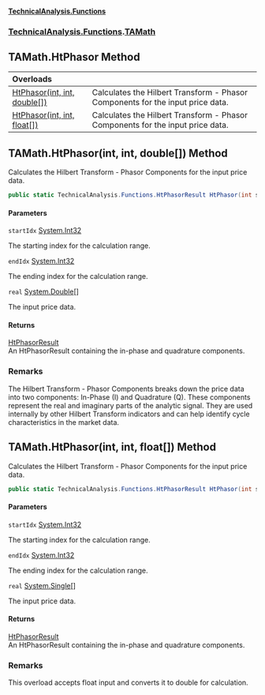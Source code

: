 #### [TechnicalAnalysis\.Functions](Atypical.TechnicalAnalysis.Functions.md 'Atypical\.TechnicalAnalysis\.Functions')
### [TechnicalAnalysis\.Functions](Atypical.TechnicalAnalysis.Functions.md#TechnicalAnalysis.Functions 'TechnicalAnalysis\.Functions').[TAMath](TAMath.md 'TechnicalAnalysis\.Functions\.TAMath')

## TAMath\.HtPhasor Method

| Overloads | |
| :--- | :--- |
| [HtPhasor\(int, int, double\[\]\)](TAMath.HtPhasor.md#TechnicalAnalysis.Functions.TAMath.HtPhasor(int,int,double[]) 'TechnicalAnalysis\.Functions\.TAMath\.HtPhasor\(int, int, double\[\]\)') | Calculates the Hilbert Transform \- Phasor Components for the input price data\. |
| [HtPhasor\(int, int, float\[\]\)](TAMath.HtPhasor.md#TechnicalAnalysis.Functions.TAMath.HtPhasor(int,int,float[]) 'TechnicalAnalysis\.Functions\.TAMath\.HtPhasor\(int, int, float\[\]\)') | Calculates the Hilbert Transform \- Phasor Components for the input price data\. |

<a name='TechnicalAnalysis.Functions.TAMath.HtPhasor(int,int,double[])'></a>

## TAMath\.HtPhasor\(int, int, double\[\]\) Method

Calculates the Hilbert Transform \- Phasor Components for the input price data\.

```csharp
public static TechnicalAnalysis.Functions.HtPhasorResult HtPhasor(int startIdx, int endIdx, double[] real);
```
#### Parameters

<a name='TechnicalAnalysis.Functions.TAMath.HtPhasor(int,int,double[]).startIdx'></a>

`startIdx` [System\.Int32](https://docs.microsoft.com/en-us/dotnet/api/System.Int32 'System\.Int32')

The starting index for the calculation range\.

<a name='TechnicalAnalysis.Functions.TAMath.HtPhasor(int,int,double[]).endIdx'></a>

`endIdx` [System\.Int32](https://docs.microsoft.com/en-us/dotnet/api/System.Int32 'System\.Int32')

The ending index for the calculation range\.

<a name='TechnicalAnalysis.Functions.TAMath.HtPhasor(int,int,double[]).real'></a>

`real` [System\.Double](https://docs.microsoft.com/en-us/dotnet/api/System.Double 'System\.Double')[\[\]](https://docs.microsoft.com/en-us/dotnet/api/System.Array 'System\.Array')

The input price data\.

#### Returns
[HtPhasorResult](HtPhasorResult.md 'TechnicalAnalysis\.Functions\.HtPhasorResult')  
An HtPhasorResult containing the in\-phase and quadrature components\.

### Remarks
The Hilbert Transform \- Phasor Components breaks down the price data into two 
components: In\-Phase \(I\) and Quadrature \(Q\)\. These components represent the 
real and imaginary parts of the analytic signal\. They are used internally by 
other Hilbert Transform indicators and can help identify cycle characteristics 
in the market data\.

<a name='TechnicalAnalysis.Functions.TAMath.HtPhasor(int,int,float[])'></a>

## TAMath\.HtPhasor\(int, int, float\[\]\) Method

Calculates the Hilbert Transform \- Phasor Components for the input price data\.

```csharp
public static TechnicalAnalysis.Functions.HtPhasorResult HtPhasor(int startIdx, int endIdx, float[] real);
```
#### Parameters

<a name='TechnicalAnalysis.Functions.TAMath.HtPhasor(int,int,float[]).startIdx'></a>

`startIdx` [System\.Int32](https://docs.microsoft.com/en-us/dotnet/api/System.Int32 'System\.Int32')

The starting index for the calculation range\.

<a name='TechnicalAnalysis.Functions.TAMath.HtPhasor(int,int,float[]).endIdx'></a>

`endIdx` [System\.Int32](https://docs.microsoft.com/en-us/dotnet/api/System.Int32 'System\.Int32')

The ending index for the calculation range\.

<a name='TechnicalAnalysis.Functions.TAMath.HtPhasor(int,int,float[]).real'></a>

`real` [System\.Single](https://docs.microsoft.com/en-us/dotnet/api/System.Single 'System\.Single')[\[\]](https://docs.microsoft.com/en-us/dotnet/api/System.Array 'System\.Array')

The input price data\.

#### Returns
[HtPhasorResult](HtPhasorResult.md 'TechnicalAnalysis\.Functions\.HtPhasorResult')  
An HtPhasorResult containing the in\-phase and quadrature components\.

### Remarks
This overload accepts float input and converts it to double for calculation\.
